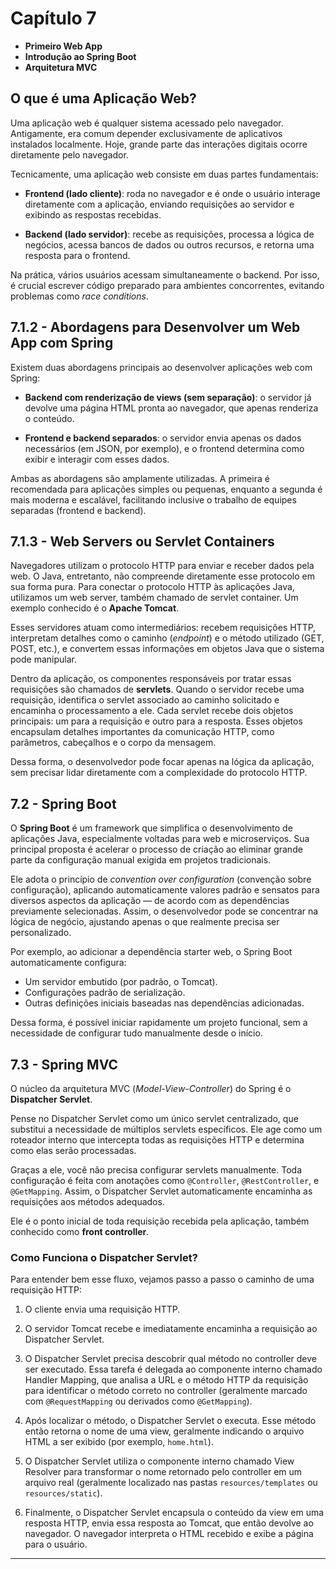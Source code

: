 # Capítulo 7

* **Primeiro Web App**
* **Introdução ao Spring Boot**
* **Arquitetura MVC**

## O que é uma Aplicação Web?

Uma aplicação web é qualquer sistema acessado pelo navegador. Antigamente, era comum depender exclusivamente de aplicativos instalados localmente. Hoje, grande parte das interações digitais ocorre diretamente pelo navegador.

Tecnicamente, uma aplicação web consiste em duas partes fundamentais:

* **Frontend (lado cliente)**: roda no navegador e é onde o usuário interage diretamente com a aplicação, enviando requisições ao servidor e exibindo as respostas recebidas.

* **Backend (lado servidor)**: recebe as requisições, processa a lógica de negócios, acessa bancos de dados ou outros recursos, e retorna uma resposta para o frontend.

Na prática, vários usuários acessam simultaneamente o backend. Por isso, é crucial escrever código preparado para ambientes concorrentes, evitando problemas como *race conditions*.

## 7.1.2 - Abordagens para Desenvolver um Web App com Spring

Existem duas abordagens principais ao desenvolver aplicações web com Spring:

* **Backend com renderização de views (sem separação)**: o servidor já devolve uma página HTML pronta ao navegador, que apenas renderiza o conteúdo.

* **Frontend e backend separados**: o servidor envia apenas os dados necessários (em JSON, por exemplo), e o frontend determina como exibir e interagir com esses dados.

Ambas as abordagens são amplamente utilizadas. A primeira é recomendada para aplicações simples ou pequenas, enquanto a segunda é mais moderna e escalável, facilitando inclusive o trabalho de equipes separadas (frontend e backend).

## 7.1.3 - Web Servers ou Servlet Containers

Navegadores utilizam o protocolo HTTP para enviar e receber dados pela web. O Java, entretanto, não compreende diretamente esse protocolo em sua forma pura. Para conectar o protocolo HTTP às aplicações Java, utilizamos um web server, também chamado de servlet container. Um exemplo conhecido é o **Apache Tomcat**.

Esses servidores atuam como intermediários: recebem requisições HTTP, interpretam detalhes como o caminho (*endpoint*) e o método utilizado (GET, POST, etc.), e convertem essas informações em objetos Java que o sistema pode manipular.

Dentro da aplicação, os componentes responsáveis por tratar essas requisições são chamados de **servlets**. Quando o servidor recebe uma requisição, identifica o servlet associado ao caminho solicitado e encaminha o processamento a ele. Cada servlet recebe dois objetos principais: um para a requisição e outro para a resposta. Esses objetos encapsulam detalhes importantes da comunicação HTTP, como parâmetros, cabeçalhos e o corpo da mensagem.

Dessa forma, o desenvolvedor pode focar apenas na lógica da aplicação, sem precisar lidar diretamente com a complexidade do protocolo HTTP.

## 7.2 - Spring Boot

O **Spring Boot** é um framework que simplifica o desenvolvimento de aplicações Java, especialmente voltadas para web e microserviços. Sua principal proposta é acelerar o processo de criação ao eliminar grande parte da configuração manual exigida em projetos tradicionais.

Ele adota o princípio de *convention over configuration* (convenção sobre configuração), aplicando automaticamente valores padrão e sensatos para diversos aspectos da aplicação — de acordo com as dependências previamente selecionadas. Assim, o desenvolvedor pode se concentrar na lógica de negócio, ajustando apenas o que realmente precisa ser personalizado.

Por exemplo, ao adicionar a dependência starter web, o Spring Boot automaticamente configura:

- Um servidor embutido (por padrão, o Tomcat).
- Configurações padrão de serialização.
- Outras definições iniciais baseadas nas dependências adicionadas.

Dessa forma, é possível iniciar rapidamente um projeto funcional, sem a necessidade de configurar tudo manualmente desde o início.


## 7.3 - Spring MVC

O núcleo da arquitetura MVC (*Model-View-Controller*) do Spring é o **Dispatcher Servlet**.

Pense no Dispatcher Servlet como um único servlet centralizado, que substitui a necessidade de múltiplos servlets específicos. Ele age como um roteador interno que intercepta todas as requisições HTTP e determina como elas serão processadas.

Graças a ele, você não precisa configurar servlets manualmente. Toda configuração é feita com anotações como `@Controller`, `@RestController`, e `@GetMapping`. Assim, o Dispatcher Servlet automaticamente encaminha as requisições aos métodos adequados.

Ele é o ponto inicial de toda requisição recebida pela aplicação, também conhecido como **front controller**.

### Como Funciona o Dispatcher Servlet?

Para entender bem esse fluxo, vejamos passo a passo o caminho de uma requisição HTTP:

1. O cliente envia uma requisição HTTP.

2. O servidor Tomcat recebe e imediatamente encaminha a requisição ao Dispatcher Servlet.

3. O Dispatcher Servlet precisa descobrir qual método no controller deve ser executado. Essa tarefa é delegada ao componente interno chamado Handler Mapping, que analisa a URL e o método HTTP da requisição para identificar o método correto no controller (geralmente marcado com `@RequestMapping` ou derivados como `@GetMapping`).

4. Após localizar o método, o Dispatcher Servlet o executa. Esse método então retorna o nome de uma view, geralmente indicando o arquivo HTML a ser exibido (por exemplo, `home.html`).

5. O Dispatcher Servlet utiliza o componente interno chamado View Resolver para transformar o nome retornado pelo controller em um arquivo real (geralmente localizado nas pastas `resources/templates` ou `resources/static`).

6. Finalmente, o Dispatcher Servlet encapsula o conteúdo da view em uma resposta HTTP, envia essa resposta ao Tomcat, que então devolve ao navegador. O navegador interpreta o HTML recebido e exibe a página para o usuário.
---